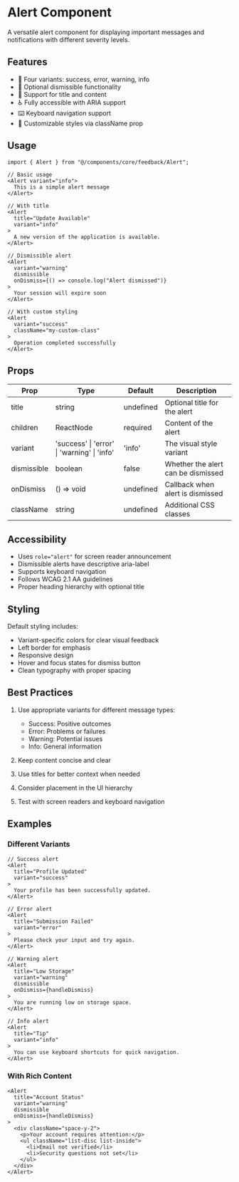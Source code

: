 # Alert Component

A versatile alert component for displaying important messages and notifications with different severity levels.

## Features

- 🎨 Four variants: success, error, warning, info
- 🔔 Optional dismissible functionality
- 📝 Support for title and content
- ♿ Fully accessible with ARIA support
- ⌨️ Keyboard navigation support
- 🎯 Customizable styles via className prop

## Usage

```tsx
import { Alert } from "@/components/core/feedback/Alert";

// Basic usage
<Alert variant="info">
  This is a simple alert message
</Alert>

// With title
<Alert
  title="Update Available"
  variant="info"
>
  A new version of the application is available.
</Alert>

// Dismissible alert
<Alert
  variant="warning"
  dismissible
  onDismiss={() => console.log("Alert dismissed")}
>
  Your session will expire soon
</Alert>

// With custom styling
<Alert
  variant="success"
  className="my-custom-class"
>
  Operation completed successfully
</Alert>
```

## Props

| Prop | Type | Default | Description |
|------|------|---------|-------------|
| title | string | undefined | Optional title for the alert |
| children | ReactNode | required | Content of the alert |
| variant | 'success' \| 'error' \| 'warning' \| 'info' | 'info' | The visual style variant |
| dismissible | boolean | false | Whether the alert can be dismissed |
| onDismiss | () => void | undefined | Callback when alert is dismissed |
| className | string | undefined | Additional CSS classes |

## Accessibility

- Uses `role="alert"` for screen reader announcement
- Dismissible alerts have descriptive aria-label
- Supports keyboard navigation
- Follows WCAG 2.1 AA guidelines
- Proper heading hierarchy with optional title

## Styling

Default styling includes:
- Variant-specific colors for clear visual feedback
- Left border for emphasis
- Responsive design
- Hover and focus states for dismiss button
- Clean typography with proper spacing

## Best Practices

1. Use appropriate variants for different message types:
   - Success: Positive outcomes
   - Error: Problems or failures
   - Warning: Potential issues
   - Info: General information

2. Keep content concise and clear
3. Use titles for better context when needed
4. Consider placement in the UI hierarchy
5. Test with screen readers and keyboard navigation

## Examples

### Different Variants

```tsx
// Success alert
<Alert
  title="Profile Updated"
  variant="success"
>
  Your profile has been successfully updated.
</Alert>

// Error alert
<Alert
  title="Submission Failed"
  variant="error"
>
  Please check your input and try again.
</Alert>

// Warning alert
<Alert
  title="Low Storage"
  variant="warning"
  dismissible
  onDismiss={handleDismiss}
>
  You are running low on storage space.
</Alert>

// Info alert
<Alert
  title="Tip"
  variant="info"
>
  You can use keyboard shortcuts for quick navigation.
</Alert>
```

### With Rich Content

```tsx
<Alert
  title="Account Status"
  variant="warning"
  dismissible
  onDismiss={handleDismiss}
>
  <div className="space-y-2">
    <p>Your account requires attention:</p>
    <ul className="list-disc list-inside">
      <li>Email not verified</li>
      <li>Security questions not set</li>
    </ul>
  </div>
</Alert>
```
